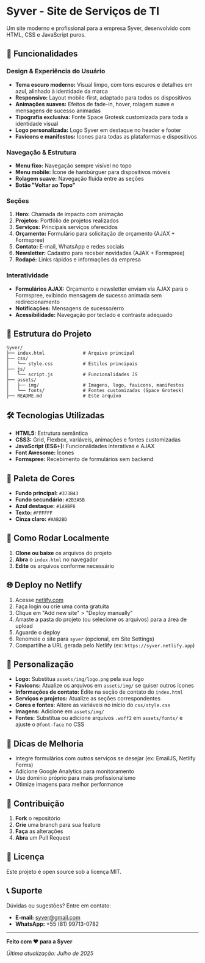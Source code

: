 # Syver - Site de Serviços de TI

Um site moderno e profissional para a empresa Syver, desenvolvido com HTML, CSS e JavaScript puros.

## 🚀 Funcionalidades

### Design & Experiência do Usuário
- **Tema escuro moderno:** Visual limpo, com tons escuros e detalhes em azul, alinhado à identidade da marca
- **Responsivo:** Layout mobile-first, adaptado para todos os dispositivos
- **Animações suaves:** Efeitos de fade-in, hover, rolagem suave e mensagens de sucesso animadas
- **Tipografia exclusiva:** Fonte Space Grotesk customizada para toda a identidade visual
- **Logo personalizada:** Logo Syver em destaque no header e footer
- **Favicons e manifestos:** Ícones para todas as plataformas e dispositivos

### Navegação & Estrutura
- **Menu fixo:** Navegação sempre visível no topo
- **Menu mobile:** Ícone de hambúrguer para dispositivos móveis
- **Rolagem suave:** Navegação fluida entre as seções
- **Botão "Voltar ao Topo"**

### Seções
1. **Hero:** Chamada de impacto com animação
2. **Projetos:** Portfólio de projetos realizados
3. **Serviços:** Principais serviços oferecidos
4. **Orçamento:** Formulário para solicitação de orçamento (AJAX + Formspree)
5. **Contato:** E-mail, WhatsApp e redes sociais
6. **Newsletter:** Cadastro para receber novidades (AJAX + Formspree)
7. **Rodapé:** Links rápidos e informações da empresa

### Interatividade
- **Formulários AJAX:** Orçamento e newsletter enviam via AJAX para o Formspree, exibindo mensagem de sucesso animada sem redirecionamento
- **Notificações:** Mensagens de sucesso/erro
- **Acessibilidade:** Navegação por teclado e contraste adequado

## 📁 Estrutura do Projeto

```
Syver/
├── index.html              # Arquivo principal
├── css/
│   └── style.css           # Estilos principais
├── js/
│   └── script.js           # Funcionalidades JS
├── assets/
│   ├── img/                # Imagens, logo, favicons, manifestos
│   └── fonts/              # Fontes customizadas (Space Grotesk)
├── README.md               # Este arquivo
```

## 🛠️ Tecnologias Utilizadas

- **HTML5:** Estrutura semântica
- **CSS3:** Grid, Flexbox, variáveis, animações e fontes customizadas
- **JavaScript (ES6+):** Funcionalidades interativas e AJAX
- **Font Awesome:** Ícones
- **Formspree:** Recebimento de formulários sem backend

## 🎨 Paleta de Cores
- **Fundo principal:** `#373B43`
- **Fundo secundário:** `#2B3A5B`
- **Azul destaque:** `#1A9BF6`
- **Texto:** `#FFFFFF`
- **Cinza claro:** `#AAB2BD`

## 🚀 Como Rodar Localmente

1. **Clone ou baixe** os arquivos do projeto
2. **Abra** o `index.html` no navegador
3. **Edite** os arquivos conforme necessário

## 🌐 Deploy no Netlify

1. Acesse [netlify.com](https://netlify.com)
2. Faça login ou crie uma conta gratuita
3. Clique em "Add new site" > "Deploy manually"
4. Arraste a pasta do projeto (ou selecione os arquivos) para a área de upload
5. Aguarde o deploy
6. Renomeie o site para `syver` (opcional, em Site Settings)
7. Compartilhe a URL gerada pelo Netlify (ex: `https://syver.netlify.app`)

## 📝 Personalização

- **Logo:** Substitua `assets/img/logo.png` pela sua logo
- **Favicons:** Atualize os arquivos em `assets/img/` se quiser outros ícones
- **Informações de contato:** Edite na seção de contato do `index.html`
- **Serviços e projetos:** Atualize as seções correspondentes
- **Cores e fontes:** Altere as variáveis no início do `css/style.css`
- **Imagens:** Adicione em `assets/img/`
- **Fontes:** Substitua ou adicione arquivos `.woff2` em `assets/fonts/` e ajuste o `@font-face` no CSS

## 🔧 Dicas de Melhoria
- Integre formulários com outros serviços se desejar (ex: EmailJS, Netlify Forms)
- Adicione Google Analytics para monitoramento
- Use domínio próprio para mais profissionalismo
- Otimize imagens para melhor performance

## 🤝 Contribuição

1. **Fork** o repositório
2. **Crie** uma branch para sua feature
3. **Faça** as alterações
4. **Abra** um Pull Request

## 📄 Licença

Este projeto é open source sob a licença MIT.

## 📞 Suporte

Dúvidas ou sugestões? Entre em contato:
- **E-mail:** syver@gmail.com
- **WhatsApp:** +55 (81) 99713-0782

---

**Feito com ❤️ para a Syver**

*Última atualização: Julho de 2025* 